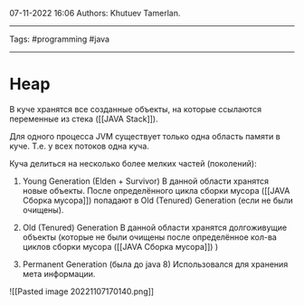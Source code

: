 07-11-2022
16:06
Authors: Khutuev Tamerlan.
***
Tags: #programming  #java 
***
# Heap
В куче хранятся все созданные объекты, на которые ссылаются переменные из стека ([[JAVA Stack]]).

Для одного процесса JVM существует только одна область памяти в куче. Т.е. у всех потоков одна куча. 

Куча делиться на несколько более мелких частей (поколений):
1. Young Generation (Elden + Survivor)
В данной области хранятся новые объекты. После определённого цикла сборки мусора  ([[JAVA Сборка мусора]]) попадают в Old (Tenured) Generation (если не были очищены).

3. Old (Tenured) Generation
В данной области хранятся долгоживущие объекты (которые не были очищены после определённое кол-ва циклов сборки мусора ([[JAVA Сборка мусора]]) )

5. Permanent Generation (была до java 8)
Использовался для хранения мета информации.

![[Pasted image 20221107170140.png]]
